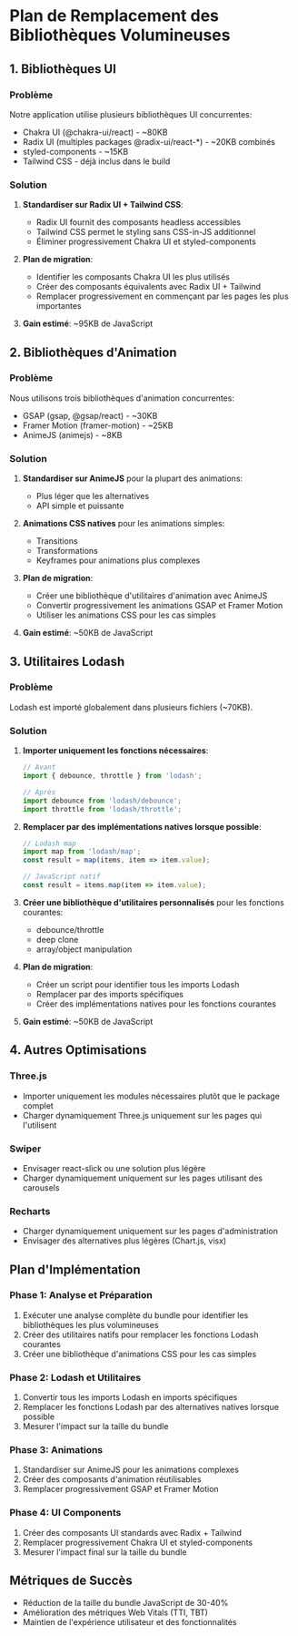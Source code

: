 # Plan de Remplacement des Bibliothèques Volumineuses

## 1. Bibliothèques UI

### Problème
Notre application utilise plusieurs bibliothèques UI concurrentes:
- Chakra UI (@chakra-ui/react) - ~80KB
- Radix UI (multiples packages @radix-ui/react-*) - ~20KB combinés
- styled-components - ~15KB
- Tailwind CSS - déjà inclus dans le build

### Solution
1. **Standardiser sur Radix UI + Tailwind CSS**:
   - Radix UI fournit des composants headless accessibles
   - Tailwind CSS permet le styling sans CSS-in-JS additionnel
   - Éliminer progressivement Chakra UI et styled-components

2. **Plan de migration**:
   - Identifier les composants Chakra UI les plus utilisés
   - Créer des composants équivalents avec Radix UI + Tailwind
   - Remplacer progressivement en commençant par les pages les plus importantes

3. **Gain estimé**: ~95KB de JavaScript

## 2. Bibliothèques d'Animation

### Problème
Nous utilisons trois bibliothèques d'animation concurrentes:
- GSAP (gsap, @gsap/react) - ~30KB
- Framer Motion (framer-motion) - ~25KB
- AnimeJS (animejs) - ~8KB

### Solution
1. **Standardiser sur AnimeJS** pour la plupart des animations:
   - Plus léger que les alternatives
   - API simple et puissante

2. **Animations CSS natives** pour les animations simples:
   - Transitions
   - Transformations
   - Keyframes pour animations plus complexes

3. **Plan de migration**:
   - Créer une bibliothèque d'utilitaires d'animation avec AnimeJS
   - Convertir progressivement les animations GSAP et Framer Motion
   - Utiliser les animations CSS pour les cas simples

4. **Gain estimé**: ~50KB de JavaScript

## 3. Utilitaires Lodash

### Problème
Lodash est importé globalement dans plusieurs fichiers (~70KB).

### Solution
1. **Importer uniquement les fonctions nécessaires**:
   ```js
   // Avant
   import { debounce, throttle } from 'lodash';
   
   // Après
   import debounce from 'lodash/debounce';
   import throttle from 'lodash/throttle';
   ```

2. **Remplacer par des implémentations natives lorsque possible**:
   ```js
   // Lodash map
   import map from 'lodash/map';
   const result = map(items, item => item.value);
   
   // JavaScript natif
   const result = items.map(item => item.value);
   ```

3. **Créer une bibliothèque d'utilitaires personnalisés** pour les fonctions courantes:
   - debounce/throttle
   - deep clone
   - array/object manipulation

4. **Plan de migration**:
   - Créer un script pour identifier tous les imports Lodash
   - Remplacer par des imports spécifiques
   - Créer des implémentations natives pour les fonctions courantes
   
5. **Gain estimé**: ~50KB de JavaScript

## 4. Autres Optimisations

### Three.js
- Importer uniquement les modules nécessaires plutôt que le package complet
- Charger dynamiquement Three.js uniquement sur les pages qui l'utilisent

### Swiper
- Envisager react-slick ou une solution plus légère
- Charger dynamiquement uniquement sur les pages utilisant des carousels

### Recharts
- Charger dynamiquement uniquement sur les pages d'administration
- Envisager des alternatives plus légères (Chart.js, visx)

## Plan d'Implémentation

### Phase 1: Analyse et Préparation
1. Exécuter une analyse complète du bundle pour identifier les bibliothèques les plus volumineuses
2. Créer des utilitaires natifs pour remplacer les fonctions Lodash courantes
3. Créer une bibliothèque d'animations CSS pour les cas simples

### Phase 2: Lodash et Utilitaires
1. Convertir tous les imports Lodash en imports spécifiques
2. Remplacer les fonctions Lodash par des alternatives natives lorsque possible
3. Mesurer l'impact sur la taille du bundle

### Phase 3: Animations
1. Standardiser sur AnimeJS pour les animations complexes
2. Créer des composants d'animation réutilisables
3. Remplacer progressivement GSAP et Framer Motion

### Phase 4: UI Components
1. Créer des composants UI standards avec Radix + Tailwind
2. Remplacer progressivement Chakra UI et styled-components
3. Mesurer l'impact final sur la taille du bundle

## Métriques de Succès
- Réduction de la taille du bundle JavaScript de 30-40%
- Amélioration des métriques Web Vitals (TTI, TBT)
- Maintien de l'expérience utilisateur et des fonctionnalités 